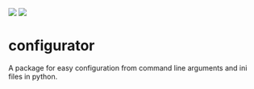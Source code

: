 [<img src="https://img.shields.io/pypi/v/pyconfigurator.svg">](https://pypi.python.org/pypi/pyconfigurator)
[<img src="https://travis-ci.org/charsmith/configurator.svg?branch=master">](https://travis-ci.org/charsmith/configurator)

configurator
============

A package for easy configuration from command line arguments and ini files in python.
